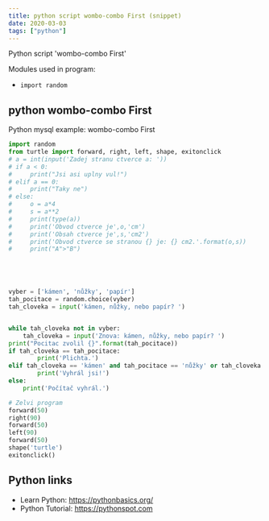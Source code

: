```yaml
---
title: python script wombo-combo First (snippet)
date: 2020-03-03
tags: ["python"]
---
```

Python script 'wombo-combo First'


Modules used in program: 
* `import random`

## python wombo-combo First

Python mysql example: wombo-combo First

```python
import random
from turtle import forward, right, left, shape, exitonclick
# a = int(input('Zadej stranu ctverce a: '))
# if a < 0:
#     print("Jsi asi uplny vul!")
# elif a == 0:
#     print("Taky ne")
# else:
#     o = a*4
#     s = a**2
#     print(type(a))
#     print('Obvod ctverce je',o,'cm')
#     print('Obsah ctverce je',s,'cm2')
#     print('Obvod ctverce se stranou {} je: {} cm2.'.format(o,s))
#     print("A">"B")





vyber = ['kámen', 'nůžky', 'papír']
tah_pocitace = random.choice(vyber)
tah_cloveka = input('kámen, nůžky, nebo papír? ')


while tah_cloveka not in vyber:
    tah_cloveka = input('Znova: kámen, nůžky, nebo papír? ')
print("Pocitac zvolil {}".format(tah_pocitace))
if tah_cloveka == tah_pocitace:
        print('Plichta.')
elif tah_cloveka == 'kámen' and tah_pocitace == 'nůžky' or tah_cloveka == 'nůžky' and tah_pocitace == 'papír' or tah_cloveka == 'papír' and tah_pocitace == 'kámen':
        print('Vyhrál jsi!')
else:
    print('Počítač vyhrál.')

# Zelvi program
forward(50)
right(90)
forward(50)
left(90)
forward(50)
shape('turtle')
exitonclick()

```

## Python links

- Learn Python: https://pythonbasics.org/
- Python Tutorial: https://pythonspot.com
